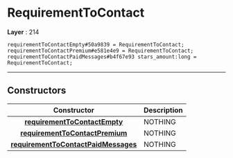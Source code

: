# RequirementToContact

**Layer** : 214

```tl
requirementToContactEmpty#50a9839 = RequirementToContact;
requirementToContactPremium#e581e4e9 = RequirementToContact;
requirementToContactPaidMessages#b4f67e93 stars_amount:long = RequirementToContact;
```

---

## Constructors

| Constructor | Description |
| :---: | :--- |
| [**requirementToContactEmpty**](constructor/requirementToContactEmpty) | NOTHING |
| [**requirementToContactPremium**](constructor/requirementToContactPremium) | NOTHING |
| [**requirementToContactPaidMessages**](constructor/requirementToContactPaidMessages) | NOTHING |